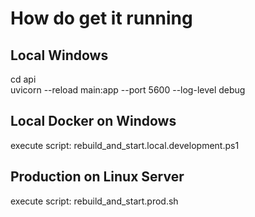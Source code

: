 # How do get it running
## Local Windows 
cd api   
uvicorn --reload main:app --port 5600 --log-level debug  
## Local Docker on Windows  
execute script: rebuild_and_start.local.development.ps1  
## Production on Linux Server
execute script: rebuild_and_start.prod.sh


